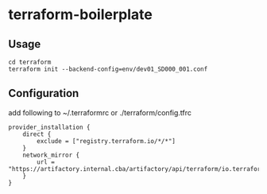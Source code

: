# terraform-boilerplate

## Usage
```
cd terraform
terraform init --backend-config=env/dev01_SD000_001.conf
```

## Configuration
add following to ~/.terraformrc or ./terraform/config.tfrc
```
provider_installation {
    direct {
        exclude = ["registry.terraform.io/*/*"]
    }
    network_mirror {
        url = "https://artifactory.internal.cba/artifactory/api/terraform/io.terraform.registry/providers/"
    }
}
```